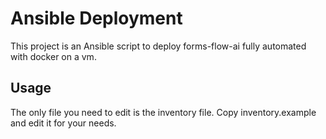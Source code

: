 # Ansible Deployment

This project is an Ansible script to deploy forms-flow-ai fully automated with docker on a vm.


## Usage

The only file you need to edit is the inventory file. Copy inventory.example and edit it for your needs.

